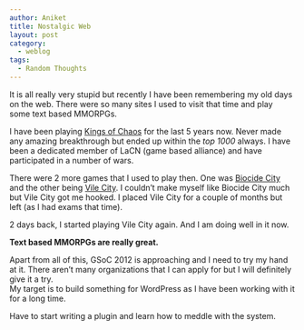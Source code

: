 ```yaml
---
author: Aniket
title: Nostalgic Web
layout: post
category:
  - weblog
tags:
  - Random Thoughts
---
```

It is all really very stupid but recently I have been remembering my old days on the web. There were so many sites I used to visit that time and play some text based MMORPGs.

I have been playing [Kings of Chaos][1] for the last 5 years now. Never made any amazing breakthrough but ended up within the *top 1000* always. I have been a dedicated member of LaCN (game based alliance) and have participated in a number of wars.

There were 2 more games that I used to play then. One was [Biocide City][2] and the other being [Vile City][3]. I couldn’t make myself like Biocide City much but Vile City got me hooked. I placed Vile City for a couple of months but left (as I had exams that time).

2 days back, I started playing Vile City again. And I am doing well in it now.

**Text based MMORPGs are really great.**

Apart from all of this, GSoC 2012 is approaching and I need to try my hand at it. There aren’t many organizations that I can apply for but I will definitely give it a try.  
My target is to build something for WordPress as I have been working with it for a long time.

Have to start writing a plugin and learn how to meddle with the system.

 [1]: http://www.kingsofchaos.com/ "Kings of Chaos"
 [2]: http://www.biocidecity.com/ "Biocide City"
 [3]: http://www.vilecity.com/ "Vile City"